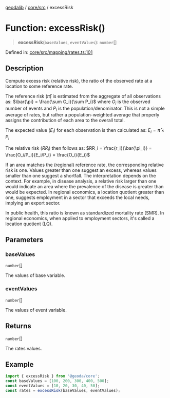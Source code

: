 [geodalib](../../../modules.md) / [core/src](../index.md) / excessRisk

# Function: excessRisk()

> **excessRisk**(`baseValues`, `eventValues`): `number`[]

Defined in: [core/src/mapping/rates.ts:101](https://github.com/GeoDaCenter/geoda-lib/blob/04471ecd75dbfe13a0a0fbff4b6e7d785ad0f8e7/js/packages/core/src/mapping/rates.ts#L101)

## Description
Compute excess risk (relative risk), the ratio of the observed rate at a location to some reference rate.

The reference risk ($\bar{\pi}$) is estimated from the aggregate of all observations as:
$\bar{\pi} = \frac{\sum O_i}{\sum P_i}$
where $O_i$ is the observed number of events and $P_i$ is the population/denominator.
This is not a simple average of rates, but rather a population-weighted average
that properly assigns the contribution of each area to the overall total.

The expected value ($E_i$) for each observation is then calculated as:
$E_i = \bar{\pi} \times P_i$

The relative risk ($RR_i$) then follows as:
$RR_i = \frac{r_i}{\bar{\pi_i}} = \frac{O_i/P_i}{E_i/P_i} = \frac{O_i}{E_i}$

If an area matches the (regional) reference rate, the corresponding relative risk is one. Values greater
than one suggest an excess, whereas values smaller than one suggest a shortfall. The interpretation
depends on the context. For example, in disease analysis, a relative risk larger than one would indicate
an area where the prevalence of the disease is greater than would be expected. In regional economics,
a location quotient greater than one, suggests employment in a sector that exceeds the local needs,
implying an export sector.

In public health, this ratio is known as standardized mortality rate (SMR).
In regional economics, when applied to employment sectors, it's called a location quotient (LQ).

## Parameters

### baseValues

`number`[]

The values of base variable.

### eventValues

`number`[]

The values of event variable.

## Returns

`number`[]

The rates values.

## Example

```ts
import { excessRisk } from '@geoda/core';
const baseValues = [100, 200, 300, 400, 500];
const eventValues = [10, 20, 30, 40, 50];
const rates = excessRisk(baseValues, eventValues);
```
